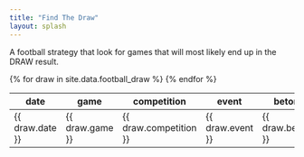 ```yaml
---
title: "Find The Draw"
layout: splash
---
```


A football strategy that look for games that will most likely end up in the DRAW result.

<table>
  <thead>
    <tr>
      <th>date</th>
      <th class="sm-hidden-cell">game</th>
      <th class="sm-hidden-cell">competition</th>
      <th class="sm-hidden-cell">event</th>
      <th>beton</th>
      <th>odd</th>
      <th>result</th>
    </tr>
  </thead>
  <tbody>
    {% for draw in site.data.football_draw %}
      <tr>
        <td>{{ draw.date }}</td>
        <td class="sm-hidden-cell">{{ draw.game }}</td>
        <td class="sm-hidden-cell">{{ draw.competition }}</td>
        <td class="sm-hidden-cell">{{ draw.event }}</td>
        <td>{{ draw.beton }}</td>
        <td>{{ draw.odd }}</td>
        <td>{{ draw.result }}</td>
      </tr>
    {% endfor %} 
  </tbody>
</table>


